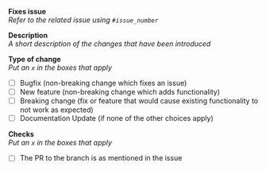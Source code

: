 **Fixes issue** <br>
*Refer to the related issue using `#issue_number`*

**Description**<br>
*A short description of the changes that have been introduced*

**Type of change**<br>
*Put an `x` in the boxes that apply*
- [ ] Bugfix (non-breaking change which fixes an issue)
- [ ] New feature (non-breaking change which adds functionality)
- [ ] Breaking change (fix or feature that would cause existing functionality to not work as expected)
- [ ] Documentation Update (if none of the other choices apply)

**Checks**<br>
*Put an `x` in the boxes that apply*
- [ ] The PR to the branch is as mentioned in the issue
